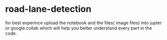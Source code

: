 # road-lane-detection


for best experince upload the notebook and the files( image files) into jupter or google collab which will help you better understand every part in the code.
